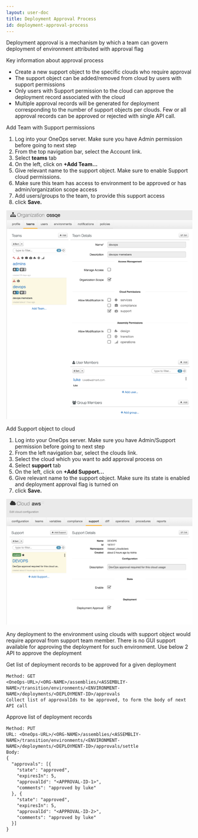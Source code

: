 ```yaml
---
layout: user-doc
title: Deployment Approval Process
id: deployment-approval-process
---
```


Deployment approval is a mechanism by which a team can govern deployment of environment attributed with approval flag

Key information about approval process


* Create a new support object to the specific clouds who require approval
* The support object can be added/removed from cloud by users with support permissions
* Only users with Support permission to the cloud can approve the deployment record associated with the cloud
* Multiple approval records will be generated for deployment corresponding to the number of support objects per clouds. Few or all approval records can be approved or rejected with single API call.

Add Team with Support permissions


1. Log into your OneOps server. Make sure you have Admin permission before going to next step
2. From the top navigation bar, select the Account link.
3. Select **teams** tab
4. On the left, click on **+Add Team...**
5. Give relevant name to the support object. Make sure to enable Support cloud permissions.
6. Make sure this team has access to environment to be approved or has admin/organization scope access
7. Add users/groups to the team, to provide this support access
7. click **Save.**

![Support permission team object](/assets/docs/local/images/support-permission-team-object.png)

Add Support object to cloud


1. Log into your OneOps server. Make sure you have Admin/Support permission before going to next step
2. From the left navigation bar, select the clouds link.
3. Select the cloud which you want to add approval process on
4. Select **support** tab
5. On the left, click on **+Add Support...**
6. Give relevant name to the support object. Make sure its state is enabled and deployment approval flag is turned on
7. click **Save.**

![Cloud support object](/assets/docs/local/images/cloud-support-object.png)

Any deployment to the environment using clouds with support object would require approval from support team member. There is no GUI support available for approving the deployment for such environment. Use below 2 API to approve the deployment

Get list of deployment records to be approved for a given deployment

~~~
Method: GET
<OneOps-URL>/<ORG-NAME>/assemblies/<ASSEMBLIY-NAME>/transition/environments/<ENVIRONMENT-NAME>/deployments/<DEPLOYMENT-ID>/approvals
Collect list of approvalIds to be approved, to form the body of next API call
~~~

Approve list of deployment records

~~~
Method: PUT
URL: <OneOps-URL>/<ORG-NAME>/assemblies/<ASSEMBLIY-NAME>/transition/environments/<ENVIRONMENT-NAME>/deployments/<DEPLOYMENT-ID>/approvals/settle
Body:
{
  "approvals": [{
    "state": "approved",
    "expiresIn": 5,
    "approvalId": "<APPROVAL-ID-1>",
    "comments": "approved by luke"
  }, {
    "state": "approved",
    "expiresIn": 5,
    "approvalId": "<APPROVAL-ID-2>",
    "comments": "approved by luke"
  }]
}
~~~
